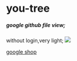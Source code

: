 # you-tree
##### google github file view;
without login,very light;
![](https://user-images.githubusercontent.com/13454418/189289150-1d28d209-9c18-49cc-8656-ec79ec1f0772.png)

[google shop](https://chrome.google.com/webstore/detail/octotree-octotree-without/inomfbmkjglaleakfkeedihbeiloklhe?utm_source=chrome-ntp-icon)


